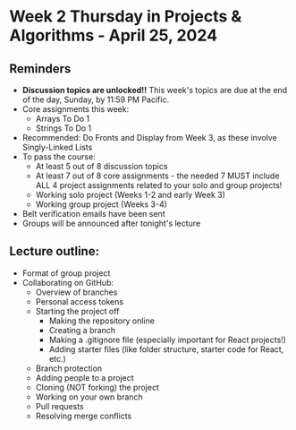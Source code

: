 # Week 2 Thursday in Projects & Algorithms - April 25, 2024

## Reminders
- **Discussion topics are unlocked!!**  This week's topics are due at the end of the day, Sunday, by 11:59 PM Pacific.
- Core assignments this week:
    - Arrays To Do 1
    - Strings To Do 1
- Recommended: Do Fronts and Display from Week 3, as these involve Singly-Linked Lists
- To pass the course:
    - At least 5 out of 8 discussion topics
    - At least 7 out of 8 core assignments - the needed 7 MUST include ALL 4 project assignments related to your solo and group projects!
    - Working solo project (Weeks 1-2 and early Week 3)
    - Working group project (Weeks 3-4)
- Belt verification emails have been sent
- Groups will be announced after tonight's lecture

## Lecture outline:
- Format of group project
- Collaborating on GitHub:
    - Overview of branches
    - Personal access tokens
    - Starting the project off
        - Making the repository online
        - Creating a branch
        - Making a .gitignore file (especially important for React projects!)
        - Adding starter files (like folder structure, starter code for React, etc.)
    - Branch protection
    - Adding people to a project
    - Cloning (NOT forking) the project
    - Working on your own branch
    - Pull requests
    - Resolving merge conflicts
